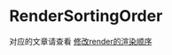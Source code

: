 # RenderSortingOrder

对应的文章请查看 [修改render的渲染顺序](https://blog.csdn.net/woodengm/article/details/118822434)
